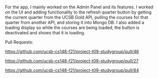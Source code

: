 For the app, I mainly worked on the Admin Panel and its features. I worked on the UI and adding functionality to the refresh quarter button by getting the current 
quarter from the UCSB Gold API, pulling the courses for that quarter from another API, and storing it into Mongo DB. I also added a loading display so while the 
courses are being loaded, the button is deactivated and shows that it is loading.

Pull Requests:

https://github.com/ucsb-cs148-f21/project-t09-studygroup/pull/46

https://github.com/ucsb-cs148-f21/project-t09-studygroup/pull/27

https://github.com/ucsb-cs148-f21/project-t09-studygroup/pull/84

